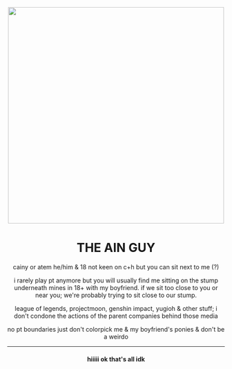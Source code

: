 <div class="gr-box"><div align="center"><img width="500" src="https://github.com/DEMISIN/DEMISIN/blob/main/DemianSlice.gif">


  
# <div align="center"> **THE AIN GUY** </span></div>

cainy or atem
he/him & 18
not keen on c+h but you can sit next to me (?)

i rarely play pt anymore but you will usually find me sitting on the stump underneath mines in 18+ with my boyfriend. if we sit too close to you or near you; we're probably trying to sit close to our stump.

league of legends, projectmoon, genshin impact, yugioh & other stuff; i don't condone the actions of the parent companies behind those media

no pt boundaries just don't colorpick me & my boyfriend's ponies & don't be a weirdo

<hr>

#### hiiiii ok that's all idk

<!--
**DEMISIN/DEMISIN** is a ✨ _special_ ✨ repository because its `README.md` (this file) appears on your GitHub profile.

Here are some ideas to get you started:

- 🔭 I’m currently working on ...
- 🌱 I’m currently learning ...
- 👯 I’m looking to collaborate on ...
- 🤔 I’m looking for help with ...
- 💬 Ask me about ...
- 📫 How to reach me: ...
- 😄 Pronouns: ...
- ⚡ Fun fact: ...
-->
